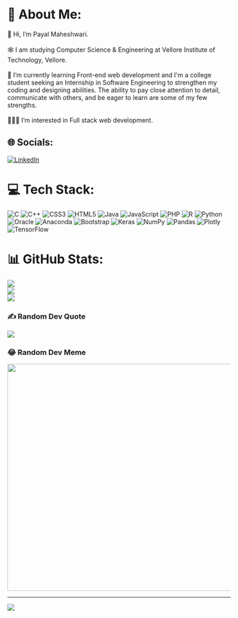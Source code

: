 <!--# Hey there<img src="https://media.giphy.com/media/hvRJCLFzcasrR4ia7z/giphy.gif" width="25px">! 
<a href="https://www.linkedin.com/in/payal-maheshwari-86a3521bb/">
  <img align="left" alt="Payal's Linkedin" width="20px" src="https://raw.githubusercontent.com/peterthehan/peterthehan/master/assets/linkedin.svg" />
</a>
<a href="https://www.instagram.com/_.paaayal/">
  <img align="left"  width="22px" src="http://assets.stickpng.com/images/580b57fcd9996e24bc43c521.png" />
  
  <a href="mailto:payal.maheshwari2020@vitstudent.ac.in">
  <img align="left"  width="27px" src="https://www.freepnglogos.com/uploads/logo-gmail-png/logo-gmail-png-contact-machine-learning-phd-student-reasoning-and-25.png" />
  

</a>




![](https://visitor-badge.glitch.me/badge?page_id=Payal-283.Payal-283)


👋 Hi, I’m Payal Maheshwari.

🕸 I am studying Computer Science & Engineering at Vellore Institute of Technology, Vellore.

🌱 I’m currently learning Front-end web development and I'm a college student seeking an Internship in Software Engineering to strengthen my coding and designing abilities. The ability to pay close attention to detail, communicate with others, and be eager to learn are some of my few strengths.

👩🏻‍💻 I’m interested in Full stack web development.


 <br>


*Languages and Tools:*  

<code><img height="50" src="https://raw.githubusercontent.com/github/explore/80688e429a7d4ef2fca1e82350fe8e3517d3494d/topics/html/html.png"></code>
<code><img height="50" src="https://raw.githubusercontent.com/github/explore/80688e429a7d4ef2fca1e82350fe8e3517d3494d/topics/css/css.png"></code>
<code><img height="50" src="https://raw.githubusercontent.com/github/explore/80688e429a7d4ef2fca1e82350fe8e3517d3494d/topics/javascript/javascript.png"></code>
<code><img height="50" src="https://raw.githubusercontent.com/github/explore/80688e429a7d4ef2fca1e82350fe8e3517d3494d/topics/java/java.png"></code>
<code><img height="50" src="https://raw.githubusercontent.com/github/explore/80688e429a7d4ef2fca1e82350fe8e3517d3494d/topics/bootstrap/bootstrap.png"></code>
<code><img height="50" src="https://raw.githubusercontent.com/github/explore/80688e429a7d4ef2fca1e82350fe8e3517d3494d/topics/c/c.png"></code>
<code><img height="50" src="https://raw.githubusercontent.com/github/explore/80688e429a7d4ef2fca1e82350fe8e3517d3494d/topics/python/python.png"></code>
<code><img height="50" src="https://raw.githubusercontent.com/github/explore/80688e429a7d4ef2fca1e82350fe8e3517d3494d/topics/r/r.png"></code>
<code><img height="50" src="https://raw.githubusercontent.com/github/explore/80688e429a7d4ef2fca1e82350fe8e3517d3494d/topics/php/php.png"></code>
<code><img height="50" src="https://raw.githubusercontent.com/github/explore/80688e429a7d4ef2fca1e82350fe8e3517d3494d/topics/cpp/cpp.png"></code>

<br>

 
## 📈 My GitHub Stats

<p align="left"> <img src="https://github-readme-stats.vercel.app/api?username=Payal-283&show_icons=true&theme=gotham" alt="Payal-283" />
-->

# 💫 About Me:
👋 Hi, I’m Payal Maheshwari.<br><br>🕸 I am studying Computer Science & Engineering at Vellore Institute of Technology, Vellore.<br><br>🌱 I’m currently learning Front-end web development and I'm a college student seeking an Internship in Software Engineering to strengthen my coding and designing abilities. The ability to pay close attention to detail, communicate with others, and be eager to learn are some of my few strengths.<br><br>👩🏻‍💻 I’m interested in Full stack web development.


## 🌐 Socials:
[![LinkedIn](https://img.shields.io/badge/LinkedIn-%230077B5.svg?logo=linkedin&logoColor=white)](https://linkedin.com/in/https://www.linkedin.com/in/payal-maheshwari-86a3521bb/) 

# 💻 Tech Stack:
![C](https://img.shields.io/badge/c-%2300599C.svg?style=for-the-badge&logo=c&logoColor=white) ![C++](https://img.shields.io/badge/c++-%2300599C.svg?style=for-the-badge&logo=c%2B%2B&logoColor=white) ![CSS3](https://img.shields.io/badge/css3-%231572B6.svg?style=for-the-badge&logo=css3&logoColor=white) ![HTML5](https://img.shields.io/badge/html5-%23E34F26.svg?style=for-the-badge&logo=html5&logoColor=white) ![Java](https://img.shields.io/badge/java-%23ED8B00.svg?style=for-the-badge&logo=java&logoColor=white) ![JavaScript](https://img.shields.io/badge/javascript-%23323330.svg?style=for-the-badge&logo=javascript&logoColor=%23F7DF1E) ![PHP](https://img.shields.io/badge/php-%23777BB4.svg?style=for-the-badge&logo=php&logoColor=white) ![R](https://img.shields.io/badge/r-%23276DC3.svg?style=for-the-badge&logo=r&logoColor=white) ![Python](https://img.shields.io/badge/python-3670A0?style=for-the-badge&logo=python&logoColor=ffdd54) ![Oracle](https://img.shields.io/badge/Oracle-F80000?style=for-the-badge&logo=oracle&logoColor=white) ![Anaconda](https://img.shields.io/badge/Anaconda-%2344A833.svg?style=for-the-badge&logo=anaconda&logoColor=white) ![Bootstrap](https://img.shields.io/badge/bootstrap-%23563D7C.svg?style=for-the-badge&logo=bootstrap&logoColor=white) ![Keras](https://img.shields.io/badge/Keras-%23D00000.svg?style=for-the-badge&logo=Keras&logoColor=white) ![NumPy](https://img.shields.io/badge/numpy-%23013243.svg?style=for-the-badge&logo=numpy&logoColor=white) ![Pandas](https://img.shields.io/badge/pandas-%23150458.svg?style=for-the-badge&logo=pandas&logoColor=white) ![Plotly](https://img.shields.io/badge/Plotly-%233F4F75.svg?style=for-the-badge&logo=plotly&logoColor=white) ![TensorFlow](https://img.shields.io/badge/TensorFlow-%23FF6F00.svg?style=for-the-badge&logo=TensorFlow&logoColor=white)
# 📊 GitHub Stats:
![](https://github-readme-stats.vercel.app/api?username=Payal-283&theme=onedark&hide_border=false&include_all_commits=false&count_private=false)<br/>
![](https://github-readme-streak-stats.herokuapp.com/?user=Payal-283&theme=onedark&hide_border=false)<br/>
![](https://github-readme-stats.vercel.app/api/top-langs/?username=Payal-283&theme=onedark&hide_border=false&include_all_commits=false&count_private=false&layout=compact)

### ✍️ Random Dev Quote
![](https://quotes-github-readme.vercel.app/api?type=horizontal&theme=radical)

### 😂 Random Dev Meme
<img src="https://random-memer.herokuapp.com/" width="512px"/>

---
[![](https://visitcount.itsvg.in/api?id=Payal-283&icon=0&color=0)](https://visitcount.itsvg.in)

<!-- Proudly created with GPRM ( https://gprm.itsvg.in ) -->
